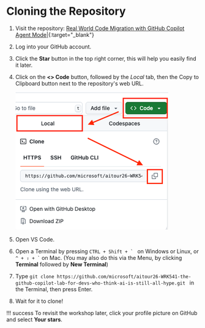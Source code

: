 # Cloning the Repository


1. Visit the repository: [Real World Code Migration with GitHub Copilot Agent Mode|](https://github.com/microsoft/aitour26-WRK541-the-github-copilot-lab-for-devs-who-think-ai-is-still-all-hype){:target="_blank"}
2. Log into your GitHub account.
3. Click the **Star** button in the top right corner, this will help you easily find it later.
4. Click on the **<> Code** button, followed by the *Local* tab, then the Copy to Clipboard button next to the repository's web URL.

    ![How to clone locally](./media/cloning-repo.png)

5. Open VS Code.
6. Open a Terminal by pressing ``CTRL + Shift + ` `` on Windows or Linux, or `` ^ + ⇧ + ` `` on Mac. (You may also do this via the Menu, by clicking **Terminal** followed by **New Terminal**)
7. Type `git clone https://github.com/microsoft/aitour26-WRK541-the-github-copilot-lab-for-devs-who-think-ai-is-still-all-hype.git ` in the Terminal, then press Enter.
8. Wait for it to clone!

!!! success
    To revisit the workshop later, click your profile picture on GitHub and select **Your stars**.